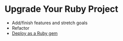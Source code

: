 # Upgrade Your Ruby Project

- Add/finish features and stretch goals
- Refactor
- [Deploy as a Ruby gem](https://guides.rubygems.org/make-your-own-gem/)
